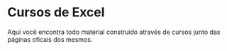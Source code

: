 # Cursos de Excel

Aqui você encontra todo material construido através de cursos junto das páginas oficais dos mesmos.
